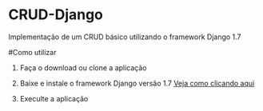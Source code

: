 CRUD-Django
===========

Implementação de um CRUD básico utilizando o framework Django 1.7

#Como utilizar

1) Faça o download ou clone a aplicação

2) Baixe e instale o framework Django versão 1.7 [Veja como clicando aqui](https://www.djangoproject.com/download/)

3) Execulte a aplicação

